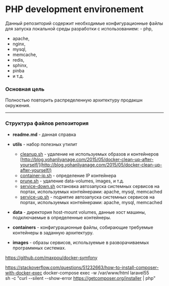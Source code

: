 # PHP development environement

Данный репозиторий содержит необходимые конфигурационные файлы для запуска локальной среды разработки с использованием:    - php, 
  - apache, 
  - nginx, 
  - mysql, 
  - memcache, 
  - redis, 
  - sphinx, 
  - pinba 
  - и т.д.

### Основная цель
Полностью повторить распределенную архитектуру продакшн окружения.

* * *

### Структура файлов репозитория

*   **readme.md** - данная справка

*   **utils** - набор полезных утилит
    *   [cleanup.sh](utils/cleanup.sh) - удаление не используемых образов и контейнеров  
        [http://blog.yohanliyanage.com/2015/05/docker-clean-up-after-yourself/](http://blog.yohanliyanage.com/2015/05/docker-clean-up-after-yourself/)  
    *  [container-ip.sh](utils/container-ip.sh) - определение IP контейнера
    *  [prune.sh](utils/prune.sh) - удаление data-volumes, images, и т.д.
    *  [service-down.sh](utils/service-down.sh) остановка автозапуска системных сервисов на портах, используемых контейнерами: apache, mysql, memcached
    *  [service-up.sh](utils/service-up.sh) - поднятие автозапуска системных сервисов на портах, используемых контейнерами: apache, mysql, memcached
*  **data** - директория host-mount volumes, данные хост машины, подключаемые в определенные контейнеры.
*  **containers** - конфигурационные файлы, собирающие требуемые контейнеры в заданную архитектуру.
*  **images** - образы сервисов, используемые в разворачиваемых программных системах.


https://github.com/maxpou/docker-symfony

https://stackoverflow.com/questions/51232663/how-to-install-composer-with-docker-exec
docker-compose exec -w /var/www/html laravel55 \
    sh -c "curl --silent --show-error https://getcomposer.org/installer | php"